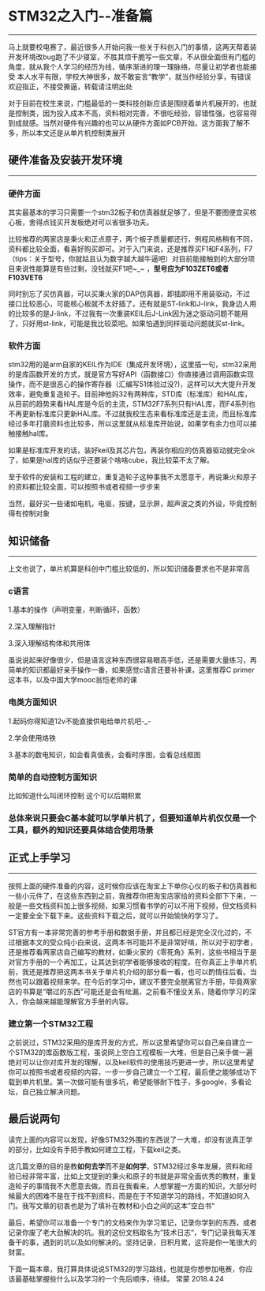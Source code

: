 # STM32之入门--准备篇

---
  马上就要校电赛了，最近很多人开始问我一些关于科创入门的事情，这两天帮着装开发环境改bug跑了不少寝室，不胜其烦干脆写一些文章，不从很全面但有门槛的角度，就从我个人学习的经历为线，循序渐进的理一理脉络，尽量让初学者也能接受
  本人水平有限，学校大神很多，故不敢妄言“教学”，就当作经验分享，有错误欢迎指正，不接受撕逼，转载请注明出处

  对于目前在校生来说，门槛最低的一类科技创新应该是围绕着单片机展开的，也就是控制类，因为投入成本不高，资料相对完善，不很吃经验，容错性强，也容易得到成就感。当然对硬件有兴趣的也可以从硬件方面如PCB开始，这方面我了解不多，所以本文还是从单片机控制类展开

## 硬件准备及安装开发环境

---

### 硬件方面

 其实最基本的学习只需要一个stm32板子和仿真器就足够了，但是不要图便宜买核心板，舍得点钱买开发板绝对可以省很多功夫。

 比较推荐的两家店是秉火和正点原子，两个板子质量都还行，例程风格稍有不同，资料都比较全面，看喜好购买即可。对于入门来说，还是推荐买F1和F4系列，F7（tips：关于型号，你就姑且认为数字越大越牛逼吧）对目前能接触到的大部分项目来说性能算是有些过剩，没钱就买F1吧~_~ ，**型号应为F103ZET6或者F103VET6**

 同时别忘了买仿真器，可以买秉火家的DAP仿真器，即插即用不用装驱动，不过接口比较恶心，可能核心板就不太好插了。还有就是ST-link和J-link，我身边人用的比较多的是J-link，不过我有一次重装KEIL后J-Link因为迷之驱动问题不能用了，只好用st-link，可能是我比较菜吧。如果怕遇到同样驱动问题就买st-link。

 ### 软件方面

 stm32用的是arm自家的KEIL作为IDE（集成开发环境），这里插一句，stm32采用的是库函数开发的方式，就是官方写好API（函数接口）你直接通过调用函数实现操作，而不是很恶心的操作寄存器（汇编写51体验过没?)，这样可以大大提升开发效率，避免重复造轮子。目前神他妈32有两种库，STD库（标准库）和HAL库，从目前的趋势来看HAL库是今后的主流，STM32F7系列只有HAL库，而F4系列也不再更新标准库只更新HAL库。不过就我校生态来看标准库还是主流，而且标准库经过多年打磨资料也比较多，所以这里就从标准库开始说，如果学有余力也可以接触接触hal库。

 如果是标准库开发的话，装好keil及其芯片包，再装你相应的仿真器驱动就完全ok了，如果是hal库的话似乎还要装个啥啥cube，我比较菜不太了解。

 至于软件的安装和工程的建立，重复造轮子这种事我不太愿意干，再说秉火和原子的资料都比较全面，可以按照书或者视频一步步来

 当然，最好买一些诸如电机，电驱，按键，显示屏，超声波之类的外设，毕竟控制得有控制对象

 ## 知识储备

 ---
 上文也说了，单片机算是科创中门槛比较低的，所以知识储备要求也不是非常高

 ### c语言

 1.基本的操作（声明变量，判断循环，函数）

 2.深入理解指针

 3.深入理解结构体和共用体

 虽说说起来好像很少，但是语言这种东西很容易眼高手低，还是需要大量练习，再简单的知识都最好亲手操作一番，如果感觉c语言还要补补课，这里推荐C primer 这本书，以及中国大学mooc翁恺老师的课

 ### 电类方面知识

 1.起码你得知道12v不能直接供电给单片机吧-_-

 2.学会使用烙铁

 3.基本的数电知识，如会看真值表，会看时序图，会看总线框图

 ### 简单的自动控制方面知识

 比如知道什么叫闭环控制
 这个可以后期积累

### 总体来说只要会C基本就可以学单片机了，但要知道单片机仅仅是一个工具，额外的知识还要具体结合使用场景

## 正式上手学习

---
按照上面的硬件准备的内容，这时候你应该在淘宝上下单你心仪的板子和仿真器和一些小元件了，在这些东西到之前，我推荐你把淘宝店家给的资料全部下下来，一般是一些文档资料加上很多视频，如果习惯看书学的可以不用下视频，但文档资料一定要全全下载下来。这些资料下载之后，就可以开始愉快的学习了。

ST官方有一本非常完善的参考手册和数据手册，并且都已经是完全汉化过的，不过根据本文的受众纯小白来说，这两本书可能并不是非常好啃，所以对于初学者，还是推荐看两家店自己编写的教材，如秉火家的《零死角》系列，这些书相当于是对官方手册的一个再加工，让其达到初学者能够接收的程度。在你真正上手单片机前，我还是推荐把这两本书关于单片机介绍的部分看一看，也可以酌情往后看。当然也可以跟着视频来学。在今后的学习中，建议不要完全脱离官方手册，毕竟两家店的书算是“嚼过的东西"可能还是会有纰漏，之前看不懂没关系，随着你学习的深入，你会越来越能理解官方手册的内容。

### 建立第一个STM32工程

之前说过，STM32采用的是库开发的方式，所以这里希望你可以自己亲自建立一个STM32的库函数版工程，虽说网上空白工程模板一大堆，但是自己亲手做一遍绝对可以让你对库开发的理解，以及keil软件的使用技巧更进一步。所以这里希望你可以按照书或者视频的内容，一步一步自己建立一个工程，最后使之能够成功下载到单片机里。第一次做可能有很多坑，希望能够耐下性子，多google，多看论坛，自己独立解决问题。

## 最后说两句

读完上面的内容可以发现，好像STM32外围的东西说了一大堆，却没有说真正学的部分，比如没有手把手教如何建立工程，下载keil之类。

这几篇文章的目的是教**如何去学**而不是**如何学**，STM32经过多年发展，资料和经验已经非常丰富，比如上文提到的秉火和原子的书就是非常全面优秀的教材，重复造轮子的事情我不大愿意去做。而且在我看来，人想掌握一方面的知识，大部分时候最大的困难不是在于找不到资料，而是在于不知道学习的路线，不知道如何入门。我写文章的初衷也是为了填补在教材和小白之间的这本”空白书“

最后，希望你可以准备一个专门的文档来作为学习笔记，记录你学到的东西，或者记录你废了老大劲解决的坑。我的这份文档取名为”技术日志“，专门记录我每天准备干的事，遇到的坑以及如何解决的。坚持记录，日积月累，这将是你一笔很大的财富。

下面一篇本章，我打算具体说说STM32的学习路线，也就是你想参加电赛，你应该最基础掌握些什么以及学习的一个先后顺序，待续。
                                                    常蒙
                                                 2018.4.24




